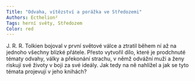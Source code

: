 ```yaml
---
Title: "Odvaha, vítězství a porážka ve Středozemi"
Authors: Ecthelion²
Tags: herní světy, Středozem
Color: red
---
```

J. R. R. Tolkien bojoval v první světové válce
a ztratil během ní až na jednoho všechny
blízké přátele. Přesto vytvořil dílo, které
je prodchnuté tématy odvahy, války a
překonání strachu, v němž odvážní muži a
ženy riskují své životy v boji za své ideály.
Jak tedy na ně nahlížel a jak se tyto témata
projevují v jeho knihách?